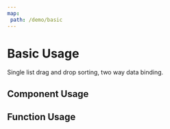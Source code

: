 ```yaml
---
map:
 path: /demo/basic
---
```


# Basic Usage

Single list drag and drop sorting, two way data binding.

## Component Usage

<demo src="./demo.vue"
title="Component usage"
desc="Use components to complete drag and drop sorting">
</demo>


## Function Usage
<demo src="./function.vue"
title="function usage"
desc="Use function to complete drag and drop sorting">
</demo>
